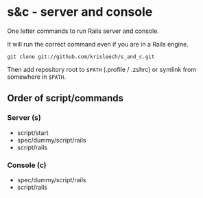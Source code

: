 # s&c - server and console

One letter commands to run Rails server and console.

It will run the correct command even if you are in a Rails engine.

    git clone git://github.com/krisleech/s_and_c.git

Then add repository root to `$PATH` (.profile / .zshrc) or symlink from 
somewhere in `$PATH`.

## Order of script/commands

### Server (s)

* script/start
* spec/dummy/script/rails
* script/rails

### Console (c)

* spec/dummy/script/rails
* script/rails
